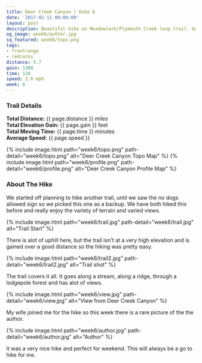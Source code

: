 ```yaml
---
title: Deer Creek Canyon | Hike 6
date: '2017-02-11 00:00:00'
layout: post
description: Beautiful hike on Meadowlark/Plymouth Creek loop trail. Good sun and dry trails.
og_image: week6/author.jpg
sq_featured: week6/topo.png
tags:
- frontrange
- redrocks
distance: 5.7
gain: 1300
time: 134
speed: 2.6 mph
week: 6
---
```



### Trail Details


**Total Distance:** {{ page.distance }} miles <br />
**Total Elevation Gain:** {{  page.gain  }} feet<br />
**Total Moving Time:** {{  page.time  }} minutes<br />
**Average Speed:** {{  page.speed  }}<br />

{% include image.html path="week6/topo.png" path-detail="week6/topo.png" alt="Deer Creek Canyon Topo Map" %}
{% include image.html path="week6/profile.png" path-detail="week6/profile.png" alt="Deer Creek Canyon Profile Map" %}

### About The Hike

We started off planning to hike another trail, until we saw the no dogs allowed sign so we picked this one as a backup. We have both hiked this before and really enjoy the variety of terrain and varied views.

{% include image.html path="week6/trail.jpg" path-detail="week6/trail.jpg" alt="Trail Start" %}

There is alot of uphill here, but the trail isn't at a very high elevation and is gained over a good distance so the hiking was pretty easy. 

{% include image.html path="week6/trail2.jpg" path-detail="week6/trail2.jpg" alt="Trail shot" %}

The trail covers it all. It goes along a stream, along a ridge, through a lodgepole forest and has alot of views.

{% include image.html path="week6/view.jpg" path-detail="week6/view.jpg" alt="View from Deer Creek Canyon" %}

My wife joined me for the hike so this week there is a rare picture of the the author.

{% include image.html path="week6/author.jpg" path-detail="week6/author.jpg" alt="Author" %}

It was a very nice hike and perfect for weekend. This will always be a go to hike for me.
